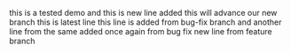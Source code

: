 this is a tested demo
and this is new line added
this will advance our new branch
this is latest line
this line is added from bug-fix branch and another line from the same
added once again from bug fix
new line from feature branch

